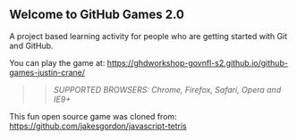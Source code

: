 ## Welcome to GitHub Games 2.0

A project based learning activity for people who are getting started with Git and GitHub.

You can play the game at: https://ghdworkshop-govnfl-s2.github.io/github-games-justin-crane/

>> _*SUPPORTED BROWSERS*: Chrome, Firefox, Safari, Opera and IE9+_

This fun open source game was cloned from: https://github.com/jakesgordon/javascript-tetris
